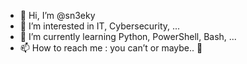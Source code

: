 - 👋 Hi, I’m @sn3eky
- 👀 I’m interested in IT, Cybersecurity, ...
- 🌱 I’m currently learning Python, PowerShell, Bash, ...
- 📫 How to reach me : you can’t or maybe.. 👀
